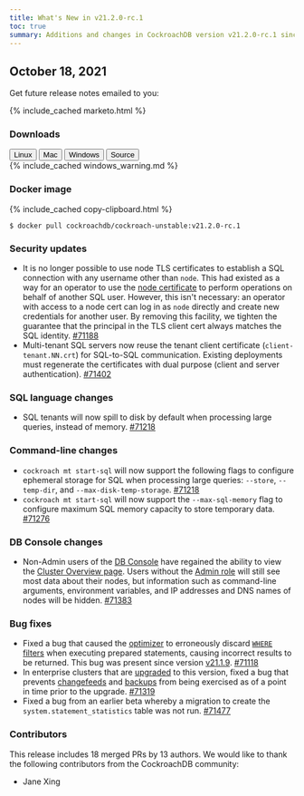 ```yaml
---
title: What's New in v21.2.0-rc.1
toc: true
summary: Additions and changes in CockroachDB version v21.2.0-rc.1 since version v21.2.0-beta.4
---
```


## October 18, 2021

Get future release notes emailed to you:

{% include_cached marketo.html %}


### Downloads

<div id="os-tabs" class="filters clearfix">
    <a href="https://binaries.cockroachdb.com/cockroach-v21.2.0-rc.1.linux-amd64.tgz"><button id="linux" class="filter-button" data-scope="linux" data-eventcategory="linux-binary-release-notes">Linux</button></a>
    <a href="https://binaries.cockroachdb.com/cockroach-v21.2.0-rc.1.darwin-10.9-amd64.tgz"><button id="mac" class="filter-button" data-scope="mac" data-eventcategory="mac-binary-release-notes">Mac</button></a>
    <a href="https://binaries.cockroachdb.com/cockroach-v21.2.0-rc.1.windows-6.2-amd64.zip"><button id="windows" class="filter-button" data-scope="windows" data-eventcategory="windows-binary-release-notes">Windows</button></a>
    <a href="https://binaries.cockroachdb.com/cockroach-v21.2.0-rc.1.src.tgz"><button id="source" class="filter-button" data-scope="source" data-eventcategory="source-release-notes">Source</button></a>
</div>

<section class="filter-content" data-scope="windows">
{% include_cached windows_warning.md %}
</section>

### Docker image

{% include_cached copy-clipboard.html %}
~~~shell
$ docker pull cockroachdb/cockroach-unstable:v21.2.0-rc.1
~~~

### Security updates

- It is no longer possible to use node TLS certificates to establish a SQL connection with any username other than `node`. This had existed as a way for an operator to use the [node certificate](authentication.html#using-digital-certificates-with-cockroachdb) to perform operations on behalf of another SQL user. However, this isn't necessary: an operator with access to a node cert can log in as `node` directly and create new credentials for another user.  By removing this facility, we tighten the guarantee that the principal in the TLS client cert always matches the SQL identity. [#71188][#71188]
- Multi-tenant SQL servers now reuse the tenant client certificate (`client-tenant.NN.crt`) for SQL-to-SQL communication. Existing deployments must regenerate the certificates with dual purpose (client and server authentication). [#71402][#71402]

### SQL language changes

- SQL tenants will now spill to disk by default when processing large queries, instead of memory. [#71218][#71218]

### Command-line changes

- `cockroach mt start-sql` will now support the following flags to configure ephemeral storage for SQL when processing large queries: `--store`, `--temp-dir`, and `--max-disk-temp-storage`. [#71218][#71218]
- `cockroach mt start-sql` will now support the `--max-sql-memory` flag to configure maximum SQL memory capacity to store temporary data. [#71276][#71276]

### DB Console changes

- Non-Admin users of the [DB Console](ui-overview.html) have regained the ability to view the [Cluster Overview page](cluster-overview-page.html). Users without the [Admin role](authorization.html#admin-role) will still see most data about their nodes, but information such as command-line arguments, environment variables, and IP addresses and DNS names of nodes will be hidden. [#71383][#71383]

### Bug fixes

- Fixed a bug that caused the [optimizer](cost-based-optimizer.html) to erroneously discard [`WHERE` filters](selection-queries.html) when executing prepared statements, causing incorrect results to be returned. This bug was present since version [v21.1.9](v21.1.9.html). [#71118][#71118]
- In enterprise clusters that are [upgraded](upgrade-cockroach-version.html) to this version, fixed a bug that prevents [changefeeds](stream-data-out-cockroachdb-using-changefeeds.html) and [backups](take-full-and-incremental-backups.html) from being exercised as of a point in time prior to the upgrade. [#71319][#71319]
- Fixed a bug from an earlier beta whereby a migration to create the `system.statement_statistics` table was not run. [#71477][#71477]

### Contributors

This release includes 18 merged PRs by 13 authors.
We would like to thank the following contributors from the CockroachDB community:

- Jane Xing

[#71118]: https://github.com/cockroachdb/cockroach/pull/71118
[#71188]: https://github.com/cockroachdb/cockroach/pull/71188
[#71218]: https://github.com/cockroachdb/cockroach/pull/71218
[#71276]: https://github.com/cockroachdb/cockroach/pull/71276
[#71319]: https://github.com/cockroachdb/cockroach/pull/71319
[#71383]: https://github.com/cockroachdb/cockroach/pull/71383
[#71402]: https://github.com/cockroachdb/cockroach/pull/71402
[#71477]: https://github.com/cockroachdb/cockroach/pull/71477
